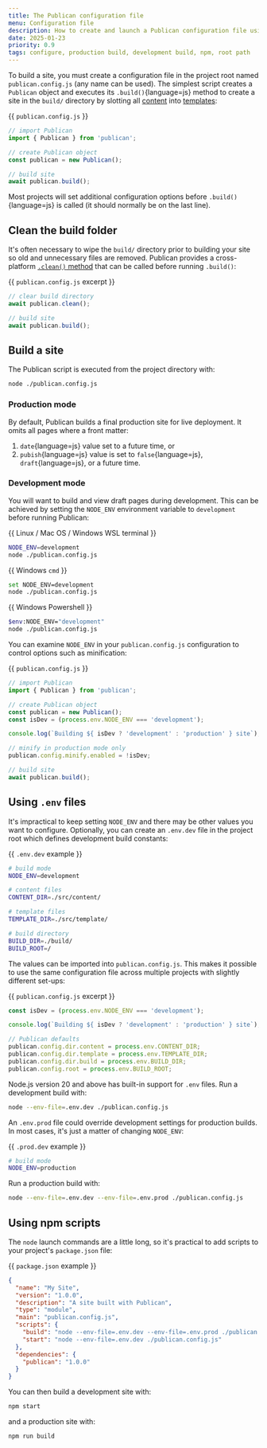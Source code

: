 ```yaml
---
title: The Publican configuration file
menu: Configuration file
description: How to create and launch a Publican configuration file using options for development and production.
date: 2025-01-23
priority: 0.9
tags: configure, production build, development build, npm, root path
---
```


To build a site, you must create a configuration file in the project root named `publican.config.js` (any name can be used). The simplest script creates a `Publican` object and executes its `.build()`{language=js} method to create a site in the `build/` directory by slotting all [content](--ROOT--docs/setup/content/) into [templates](--ROOT--docs/setup/templates/):

{{ `publican.config.js` }}
```js
// import Publican
import { Publican } from 'publican';

// create Publican object
const publican = new Publican();

// build site
await publican.build();
```

Most projects will set additional configuration options before `.build()`{language=js} is called (it should normally be on the last line).


## Clean the build folder

It's often necessary to wipe the `build/` directory prior to building your site so old and unnecessary files are removed. Publican provides a cross-platform [`.clean()` method](--ROOT--docs/reference/publican-methods/#clean) that can be called before running `.build()`:

{{ `publican.config.js` excerpt }}
```js
// clear build directory
await publican.clean();

// build site
await publican.build();
```


## Build a site

The Publican script is executed from the project directory with:

```bash
node ./publican.config.js
```


### Production mode

By default, Publican builds a final production site for live deployment. It omits all pages where a front matter:

1. `date`{language=js} value set to a future time, or
1. `pubish`{language=js} value is set to `false`{language=js}, `draft`{language=js}, or a future time.


### Development mode

You will want to build and view draft pages during development. This can be achieved by setting the `NODE_ENV` environment variable to `development` before running Publican:

{{ Linux / Mac OS / Windows WSL terminal }}
```bash
NODE_ENV=development
node ./publican.config.js
```

{{ Windows `cmd` }}
```bash
set NODE_ENV=development
node ./publican.config.js
```

{{ Windows Powershell }}
```bash
$env:NODE_ENV="development"
node ./publican.config.js
```

You can examine `NODE_ENV` in your `publican.config.js` configuration to control options such as minification:

{{ `publican.config.js` }}
```js
// import Publican
import { Publican } from 'publican';

// create Publican object
const publican = new Publican();
const isDev = (process.env.NODE_ENV === 'development');

console.log(`Building ${ isDev ? 'development' : 'production' } site`);

// minify in production mode only
publican.config.minify.enabled = !isDev;

// build site
await publican.build();
```


## Using `.env` files

It's impractical to keep setting `NODE_ENV` and there may be other values you want to configure. Optionally, you can create an `.env.dev` file in the project root which defines development build constants:

{{ `.env.dev` example }}
```bash
# build mode
NODE_ENV=development

# content files
CONTENT_DIR=./src/content/

# template files
TEMPLATE_DIR=./src/template/

# build directory
BUILD_DIR=./build/
BUILD_ROOT=/
```

The values can be imported into `publican.config.js`. This makes it possible to use the same configuration file across multiple projects with slightly different set-ups:

{{ `publican.config.js` excerpt }}
```js
const isDev = (process.env.NODE_ENV === 'development');

console.log(`Building ${ isDev ? 'development' : 'production' } site`);

// Publican defaults
publican.config.dir.content = process.env.CONTENT_DIR;
publican.config.dir.template = process.env.TEMPLATE_DIR;
publican.config.dir.build = process.env.BUILD_DIR;
publican.config.root = process.env.BUILD_ROOT;
```

Node.js version 20 and above has built-in support for `.env` files. Run a development build with:

```bash
node --env-file=.env.dev ./publican.config.js
```

An `.env.prod` file could override development settings for production builds. In most cases, it's just a matter of changing `NODE_ENV`:

{{ `.prod.dev` example }}
```bash
# build mode
NODE_ENV=production
```

Run a production build with:

```bash
node --env-file=.env.dev --env-file=.env.prod ./publican.config.js
```


## Using npm scripts

The `node` launch commands are a little long, so it's practical to add scripts to your project's `package.json` file:

{{ `package.json` example }}
```json
{
  "name": "My Site",
  "version": "1.0.0",
  "description": "A site built with Publican",
  "type": "module",
  "main": "publican.config.js",
  "scripts": {
    "build": "node --env-file=.env.dev --env-file=.env.prod ./publican.config.js",
    "start": "node --env-file=.env.dev ./publican.config.js"
  },
  "dependencies": {
    "publican": "1.0.0"
  }
}
```

You can then build a development site with:

```bash
npm start
```

and a production site with:

```bash
npm run build
```
